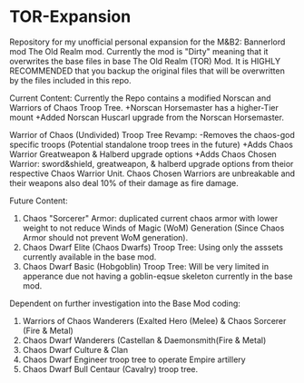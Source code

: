 # TOR-Expansion
Repository for my unofficial personal expansion for the M&amp;B2: Bannerlord mod The Old Realm mod. 
Currently the mod is "Dirty" meaning that it overwrites the base files in base The Old Realm (TOR) Mod. 
It is HIGHLY RECOMMENDED that you backup the original files that will be overwritten by the files included in this repo.

Current Content:
Currently the Repo contains a modified Norscan and Warriors of Chaos Troop Tree.
+Norscan Horsemaster has a higher-Tier mount
+Added Norscan Huscarl upgrade from the Norscan Horsemaster.

Warrior of Chaos (Undivided) Troop Tree Revamp:
-Removes the chaos-god specific troops (Potential standalone troop trees in the future)
+Adds Chaos Warrior Greatweapon & Halberd upgrade options
+Adds Chaos Chosen Warrior: sword&shield, greatweapon, & halberd upgrade options from theior respective Chaos Warrior Unit.
  Chaos Chosen Warriors are unbreakable and their weapons also deal 10% of their damage as fire damage.

Future Content:
1. Chaos "Sorcerer" Armor: duplicated current chaos armor with lower weight to not reduce Winds of Magic (WoM) Generation (Since Chaos Armor should not prevent WoM generation).
2. Chaos Dwarf Elite (Chaos Dwarfs) Troop Tree: Using only the asssets currently available in the base mod.
3. Chaos Dwarf Basic (Hobgoblin) Troop Tree: Will be very limited in apperance due not having a goblin-eqsue skeleton currently in the base mod.

Dependent on further investigation into the Base Mod coding:
1. Warriors of Chaos Wanderers (Exalted Hero (Melee) & Chaos Sorcerer (Fire & Metal)
2. Chaos Dwarf Wanderers (Castellan & Daemonsmith(Fire & Metal)
3. Chaos Dwarf Culture & Clan
4. Chaos Dwarf Engineer troop tree to operate Empire artillery
5. Chaos Dwarf Bull Centaur (Cavalry) troop tree.
